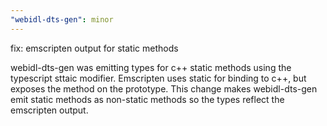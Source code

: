 ```yaml
---
"webidl-dts-gen": minor
---
```


fix: emscripten output for static methods

webidl-dts-gen was emitting types for c++ static methods using the typescript sttaic modifier. Emscripten uses static for binding to c++, but exposes the method on the prototype. This change makes webidl-dts-gen emit static methods as non-static methods so the types reflect the emscripten output.
